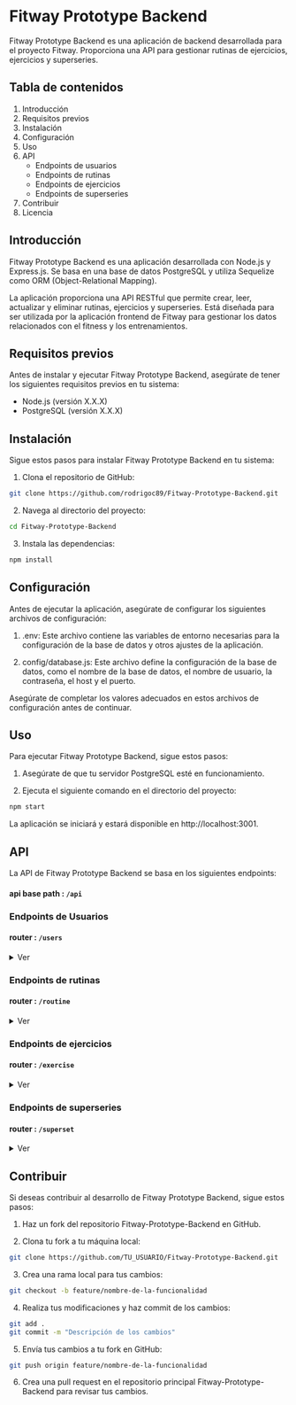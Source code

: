# Fitway Prototype Backend

Fitway Prototype Backend es una aplicación de backend desarrollada para el proyecto Fitway. Proporciona una API para gestionar rutinas de ejercicios, ejercicios y superseries.

## Tabla de contenidos

1. Introducción
2. Requisitos previos
3. Instalación
4. Configuración
5. Uso
6. API
   - Endpoints de usuarios
   - Endpoints de rutinas
   - Endpoints de ejercicios
   - Endpoints de superseries
7. Contribuir
8. Licencia

## Introducción

Fitway Prototype Backend es una aplicación desarrollada con Node.js y Express.js. Se basa en una base de datos PostgreSQL y utiliza Sequelize como ORM (Object-Relational Mapping).

La aplicación proporciona una API RESTful que permite crear, leer, actualizar y eliminar rutinas, ejercicios y superseries. Está diseñada para ser utilizada por la aplicación frontend de Fitway para gestionar los datos relacionados con el fitness y los entrenamientos.

## Requisitos previos

Antes de instalar y ejecutar Fitway Prototype Backend, asegúrate de tener los siguientes requisitos previos en tu sistema:

- Node.js (versión X.X.X)
- PostgreSQL (versión X.X.X)

## Instalación

Sigue estos pasos para instalar Fitway Prototype Backend en tu sistema:

1. Clona el repositorio de GitHub:

```bash
git clone https://github.com/rodrigoc89/Fitway-Prototype-Backend.git
```

2. Navega al directorio del proyecto:

```bash
cd Fitway-Prototype-Backend
```

3. Instala las dependencias:

```bash
npm install
```

## Configuración

Antes de ejecutar la aplicación, asegúrate de configurar los siguientes archivos de configuración:

1. .env: Este archivo contiene las variables de entorno necesarias para la configuración de la base de datos y otros ajustes de la aplicación.

2. config/database.js: Este archivo define la configuración de la base de datos, como el nombre de la base de datos, el nombre de usuario, la contraseña, el host y el puerto.

Asegúrate de completar los valores adecuados en estos archivos de configuración antes de continuar.

## Uso

Para ejecutar Fitway Prototype Backend, sigue estos pasos:

1. Asegúrate de que tu servidor PostgreSQL esté en funcionamiento.

2. Ejecuta el siguiente comando en el directorio del proyecto:

```bash
npm start
```

La aplicación se iniciará y estará disponible en http://localhost:3001.

## API

La API de Fitway Prototype Backend se basa en los siguientes endpoints:

#### api base path : `/api`

### Endpoints de Usuarios

#### router : `/users`

<details><summary> Ver </summary>

- POST `/users/register`

  ```
  Parámetros de solicitud:
  { name, lastName, birthdate, password, email, country }
  ```

  ```
  Respuesta:
  (token)

  ERROR {message: "There was a problem creating the user"}
  ```

- POST `/users/login`

  ```
  Parámetros de solicitud:
  { email, password }
  ```

  ```
  Respuesta:
  (token)
  {message: "Invalid user"}
  {message: "Invalid password"}

  ERROR {message: "There was a problem login the user"}
  ```

- POST `/users/logout`

- GET `users/`

  ```
  Respuesta:

  [
      {
          "id":
          "name": ""
          "lastName": ""
          "birthdate": ""
          "country": ""
          "email": ""
      }
  ]

  ERROR {message: "There was a problem finding all users"}
  ```

- GET `/users/:userId`

  ```
  Respuesta:

  {
      "id":
      "name": ""
      "lastName": ""
      "birthdate": ""
      "country": ""
      "email": ""
  }

  ERROR {message: "There was a problem finding the user"}
  ```

- GET `/users/data/token`

  ```
  Parámetros de solicitud:
  header authorization: (token)
  ```

  ```
  Respuesta:

  {
      "id":
      "name": ""
      "lastName": ""
      "birthdate": ""
      "country": ""
      "email": ""
  }
  { message: "User not found" }

  ERROR { message: "Invalid token" }
  ```

- GET `/users/routines/:userId`

  ```
  Respuesta:

  [
    {
        "name": "",
        "selectDay": ""
    }
  ]
  { message: "User not found" }

  ERROR {message: "There was a problem finding the user routines"}
  ```

- GET `/users/exercises/:userId`

  ```
  Respuesta:

  [
    {
        "id":
        "name": ""
        "reps": []
        "element": ""
        "rest": ,
        "muscle": ""
        "series":
        "description": ""
        "order":
        "UserId":
    },
  ]

  ERROR {message: "There was a problem finding the user exercises"}
  ```

- GET `/users/superSets/:userId`

  ```
  Respuesta:

  [
    {
        "id":
        "order":
        "rest":
        "UserId":
        "Exercises": []
    },
    {
        "id":
        "order":
        "rest":
        "UserId":
        "Exercises": []
    }
  ]

  ERROR {message: "There was a problem finding the user superset"}
  ```

- ` PATCH /users/editProfile/:id`

  ```
  Parámetros de solicitud:
  { weight }
  ```

  ```
  Respuesta:

  {
      "id":
      "name": ""
      "lastName": ""
      "birthdate": ""
      "country": ""
      "email": ""
      "password": ""
      "salt": ""
  }
  { message: "User not found" }

  ERROR {message: "There was a problem updating the user information"}
  ```

- POST `/users/emailValidate`

  ```
  Parámetros de solicitud:
  { email }
  ```

  ```
  Respuesta:

  {message: "the email already exists"}
  {message: "Email is available for registration."}

  ERROR {message: "There was a problem checking the email"}
  ```

  </details>

### Endpoints de rutinas

#### router : `/routine`

<details><summary> Ver </summary>

- GET `/routine/`

  ```
  Respuesta:

  [
    {
        "id":
        "name": ""
        "selectDay": ""
        "UserId":
    },
    {
        "id":
        "name": ""
        "selectDay": ""
        "UserId":
    }
  ]

  ERROR {message: "There was a problem finding all routines"}
  ```

- GET `/routine/`:routineId

  ```
  Respuesta:

  {
    "id":
    "name": ""
    "selectDay": ""
  }

  ERROR {message: "There was a problem finding the routine"}
  ```

- GET `/dataRoutine/:routineId`:routineId

  ```
  Respuesta:

  {
    "Exercises": [
        {
            "id":
            "name": ""
            "reps": [],
            "element": ",
            "rest": 5,
            "muscle": ""
            "series":
            "description": ""
            "order":
            "UserId":
            "RoutineExercise": {
                "createdAt": "",
                "updatedAt": "",
                "RoutineId":
                "ExerciseId":
            }
        }
    ],
    "SuperSets": [
        {
            "id":
            "order":
            "UserId":
            "RoutineSuperSet": {
                "createdAt": "",
                "updatedAt": "",
                "RoutineId":
                "SuperSetId":
            },
            "Exercises": [
                {
                    "id":
                    "name": ""
                    "reps": []
                    "element": ""
                    "rest":
                    "muscle": ""
                    "series":
                    "description": ""
                    "order":
                    "UserId":
                    "SuperSetExercise": {
                        "createdAt": ""
                        "updatedAt": ""
                        "SuperSetId":
                        "ExerciseId":
                    }
                }
            ]
        },
     ]
  }


  ERROR {message: "There was a problem finding the routine"}
  ```

- POST `/routine/newRoutine/:userId`

  ```
  Parámetros de solicitud:
  { name, selectDay }
  ```

  ```
  Respuesta:

  {
    "id":
    "name": ""
    "selectDay": ""
    "UserId":
  }

  ERROR { message: "There was a problem creating Routine"}
  ```

- PATCH `/routine/updateRoutine/:routineId`

  ```
  Parámetros de solicitud:
  { name, selectDay, description }
  ```

  ```
  Respuesta:

  {
    "id":
    "name": ""
    "selectDay": ""
    "UserId":
  }
  { message: "routine not found" }

  ERROR {message: "There was a problem updating the routine"}
  ```

- DELETE `/routine/deleteRoutine/:routineId`

  ```
  Respuesta:

  { message: "the routine has been removed" }

  ERROR {message: "There was a problem deleting the routine"}
  ```

- DELETE `/removeExercise/:routineId/:exerciseId`

  ```
  Respuesta:

  { message: "The exercise has been removed from the Routine" }

  ERROR {message: "There was a problem deleting the exercise from the Routine"}
  ```

  </details>

### Endpoints de ejercicios

#### router : `/exercise`

<details><summary> Ver </summary>

- GET `/`

  ```
  Respuesta:

  [
    {
        "id":
        "name": ""
        "reps": []
        "element": ""
        "rest":
        "muscle": ""
        "series":
        "description": ""
        "order":
        "UserId":
    },
    {
        "id":
        "name": ""
        "reps": []
        "element": ""
        "rest":
        "muscle": ""
        "series":
        "description": ""
        "order":
        "UserId":
    },

  ]

  ERROR {message: "There was a problem finding all exercises"}
  ```

- GET `/:ExerciseId`

  ```
  Respuesta:

  {
    "id":
    "name": ""
    "reps": []
    "element": ""
    "rest":
    "muscle": ""
    "series":
    "description": ""
    "order":
    "UserId":
  }

  ERROR {"There was a problem finding the exercise"}
  ```

- POST `/newExercise/:userId/:parentId`

  ```
  Parámetros de solicitud:
  {
    name, reps, element, rest, muscle, series, description, parent, order
  }
  ```

  ```
  Respuesta:

  {
    "id": 5
    "name": ""
    "reps": []
    "element": ""
    "rest":
    "muscle": ""
    "series":
    "description": ""
    "order":
    "UserId":
  }

  ERROR {message: "There was a problem creating the Exercise"}
  ```

- POST `/addExercise/:exerciseId/:parentId`

  ```
  Parámetros de solicitud:
  { parent }
  ```

  ```
  Respuesta:

  {
    "id":
    "name": ""
    "reps": []
    "element": ""
    "rest":
    "muscle": ""
    "series":
    "description": ""
    "order":
    "UserId":
  }
  {message: "exercise not found"}

  ERROR {message: "There was a problem adding the Exercise"}
  ```

- PATCH `/editExercise/:exerciseId`

  ```
  Parámetros de solicitud:
  { name, reps, element, rest, muscle, series, description }
  ```

  ```
  Respuesta:

  {
    "id":
    "name": ""
    "reps": []
    "element": ""
    "rest":
    "muscle": ""
    "series":
    "description": ""
    "order":
    "UserId":
  }
  { message: "exercise not found" }

  ERROR {message: "There was a problem updating the Exercise"}
  ```

- DELETE `/exercise/deleteExercise/:exerciseId`

  ```
  Respuesta:

  { message: "the exercise has been removed" }

  ERROR {message: "There was a problem deleting the Exercise"}
  ```

  </details>

### Endpoints de superseries

#### router : `/superset`

<details><summary> Ver </summary>

- GET `/`

  ```
  Respuesta:

  [
    {
        "id":
        "order":
        "rest":
        "UserId":
    },
    {
        "id":
        "order":
        "rest":
        "UserId":
    }
  ]

  ERROR {message: "There was a problem finding all superSets"}
  ```

- GET `/:supersetId`

  ```
  Respuesta:

  {
    "id":
    "order":
    "UserId":
  }

  ERROR {message: "There was a problem finding the superset"}
  ```

- POST `/newSuperSet/:userId/:routineId"`

  ```
  Parámetros de solicitud:
  { quantity, order }
  ```

  ```
  Respuesta:

  {
    "id":
    "UserId":
    "order":
    "quantity":
  }

  ERROR {message: "There was a problem creating superset"}
  ```

- POST `/addSuperSet/:superSetId/:routineId`

  ```
  Respuesta:

  {
    "id":
    "UserId":
    "order":
    "quantity":
  }

  ERROR {message: "There was a problem creating superset"}
  ```

- DELETE `/removeExercise/:routineId/:exerciseId`

  ```
  Respuesta:

  { message: "The exercise has been removed from the super set" }

  ERROR {message: "TThere was a problem removing the exercise of the super set"}
  ```

- DELETE `/superset/deleteSuperset/:supersetId`

  ```
  Respuesta:

  { message: "the superset has been removed" }

  ERROR {message: "There was a problem deleting the superset"}
  ```

  </details>

## Contribuir

Si deseas contribuir al desarrollo de Fitway Prototype Backend, sigue estos pasos:

1. Haz un fork del repositorio Fitway-Prototype-Backend en GitHub.

2. Clona tu fork a tu máquina local:

```bash
git clone https://github.com/TU_USUARIO/Fitway-Prototype-Backend.git
```

3. Crea una rama local para tus cambios:

```bash
git checkout -b feature/nombre-de-la-funcionalidad
```

4. Realiza tus modificaciones y haz commit de los cambios:

```bash
git add .
git commit -m "Descripción de los cambios"
```

5. Envía tus cambios a tu fork en GitHub:

```bash
git push origin feature/nombre-de-la-funcionalidad
```

6. Crea una pull request en el repositorio principal Fitway-Prototype-Backend para revisar tus cambios.
